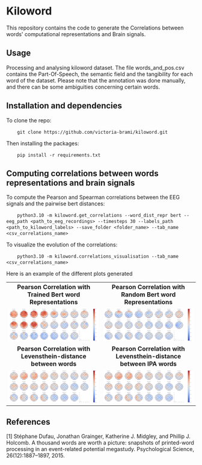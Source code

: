 # Kiloword
This repository contains the code to generate the Correlations between words' computational representations and Brain signals.

## Usage
Processing and analysing kiloword dataset. The file <a id="./data/words_and_pos.csv">words_and_pos.csv</a> contains
the Part-Of-Speech, the semantic field and the tangibility for each word of the dataset. Please note that the annotation was done manually, and there can be some ambiguities concerning certain words.

## Installation and dependencies
To clone the repo:
```
    git clone https://github.com/victoria-brami/kiloword.git
```
Then installing the packages:
```
    pip install -r requirements.txt
```

## Computing correlations between words representations and brain signals

To compute the Pearson and Spearman correlations between the EEG signals and the pairwise bert distances:
```
    python3.10 -m kiloword.get_correlations --word_dist_repr bert --eeg_path <path_to_eeg_recordings> --timesteps 30 --labels_path <path_to_kiloword_labels> --save_folder <folder_name> --tab_name <csv_correlations_name>
```
To visualize the evolution of the correlations:
```
    python3.10 -m kiloword.correlations_visualisation --tab_name <csv_correlations_name>
```
Here is an example of the different plots generated


<table style="text-align:center;align-items:center;align-self:center;border: none;">
  <tr style="font-size: 12pt; margin-bottom: 4px;">
<td ><b>Pearson Correlation with Trained Bert word Representations</b></td>
<td><b>Pearson Correlation with Random Bert word Representations</b></td>
  </tr>
  <tr style="margin-bottom: 14px;">
    <td><img src = "./assets/topography/pearson_bert_LANGUAGE_correlations.png" width ="600"/></td>
    <td><img src = "./assets/topography/pearson_bert_random_LANGUAGE_correlations.png" width ="600"/></td>
  </tr>
   <tr style="font-size: 12pt; margin-bottom: 4px;">
    <td><b>Pearson Correlation with Levensthein-distance between words</b></td>
    <td><b>Pearson Correlation with Levensthein-distance between IPA words</b></td>
  </tr>
<tr>
    <td><img src = "./assets/topography/pearson_levenshtein_LANGUAGE_correlations.png" width ="600" /></td>
    <td><img src = "./assets/topography/pearson_levenshtein_LANGUAGE_correlations.png" width ="600" /></td>
</tr>
</table>


## References
<a id="https://doi.org/10.1177/0956797615603934">[1]</a> 
Stéphane Dufau, Jonathan Grainger, Katherine J. Midgley, and Phillip J. Holcomb. 
A thousand words are worth a picture: snapshots of printed-word processing in an event-related potential megastudy. 
Psychological Science, 26(12):1887–1897, 2015.
